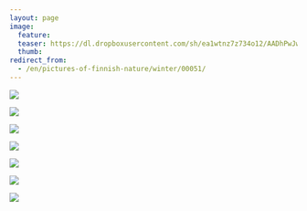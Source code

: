 ```yaml
---
layout: page
image:
  feature:
  teaser: https://dl.dropboxusercontent.com/sh/ea1wtnz7z734o12/AADhPwJwizhdShMGfCnShkUca/luontokuvat/talvi/2/DS43336-245px.jpg
  thumb:
redirect_from:
  - /en/pictures-of-finnish-nature/winter/00051/
---
```


[![](https://dl.dropboxusercontent.com/sh/ea1wtnz7z734o12/AABzUwaKKHf_2ocms4tUa8o7a/luontokuvat/talvi/2/DS43226-800px.jpg)](https://dl.dropboxusercontent.com/sh/ea1wtnz7z734o12/AABtNctp-v3CLfCmAQR4KUXPa/luontokuvat/talvi/2/DS43226.jpg)

[![](https://dl.dropboxusercontent.com/sh/ea1wtnz7z734o12/AACszzF9DxXbqkD1g6rvZrQDa/luontokuvat/talvi/2/DS43234-800px.jpg)](https://dl.dropboxusercontent.com/sh/ea1wtnz7z734o12/AAAN_946FBK1GVflxoOvI4rXa/luontokuvat/talvi/2/DS43234.jpg)

[![](https://dl.dropboxusercontent.com/sh/ea1wtnz7z734o12/AABf5o3x3zXMvdhfZgdZ4dXKa/luontokuvat/talvi/2/DS43318-800px.jpg)](https://dl.dropboxusercontent.com/sh/ea1wtnz7z734o12/AAAVA8o2HLIK1mFoqHfe8mbga/luontokuvat/talvi/2/DS43318.jpg)

[![](https://dl.dropboxusercontent.com/sh/ea1wtnz7z734o12/AABkLBhGRwcLf6NFSgluDszia/luontokuvat/talvi/2/DS43328-800px.jpg)](https://dl.dropboxusercontent.com/sh/ea1wtnz7z734o12/AAC6QE2ruljRBZGC6dtZaZARa/luontokuvat/talvi/2/DS43328.jpg)

[![](https://dl.dropboxusercontent.com/sh/ea1wtnz7z734o12/AAAGEU4BVViCbKIolMr0YxZNa/luontokuvat/talvi/2/DS43347-800px.jpg)](https://dl.dropboxusercontent.com/sh/ea1wtnz7z734o12/AADCR2XBGFPPeqgGAag1-Fzga/luontokuvat/talvi/2/DS43347.jpg)

[![](https://dl.dropboxusercontent.com/sh/ea1wtnz7z734o12/AADMn2LSogFoznyLlIQNy3hIa/luontokuvat/talvi/2/DS43371-800px.jpg)](https://dl.dropboxusercontent.com/sh/ea1wtnz7z734o12/AABjyopaU5KUMa1BpQwmOfSVa/luontokuvat/talvi/2/DS43371.jpg)

[![](https://dl.dropboxusercontent.com/sh/ea1wtnz7z734o12/AAC4HvA2cEPVjSvB1l2qT78ca/luontokuvat/talvi/2/DS43336-800px.jpg)](https://dl.dropboxusercontent.com/sh/ea1wtnz7z734o12/AABIKFU_MeIdTd9WBSU8s14Wa/luontokuvat/talvi/2/DS43336.jpg)
